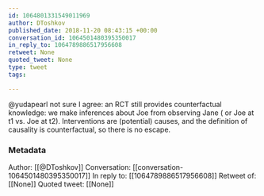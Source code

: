 ```yaml
---
id: 1064801331549011969
author: DToshkov
published_date: 2018-11-20 08:43:15 +00:00
conversation_id: 1064501480395350017
in_reply_to: 1064789886517956608
retweet: None
quoted_tweet: None
type: tweet
tags:

---
```


@yudapearl not sure I agree: an RCT still provides counterfactual knowledge:  we make inferences about Joe from observing Jane ( or Joe at t1 vs. Joe at t2). Interventions are (potential) causes, and the definition of causality is counterfactual, so there is no escape.

### Metadata

Author: [[@DToshkov]]
Conversation: [[conversation-1064501480395350017]]
In reply to: [[1064789886517956608]]
Retweet of: [[None]]
Quoted tweet: [[None]]
